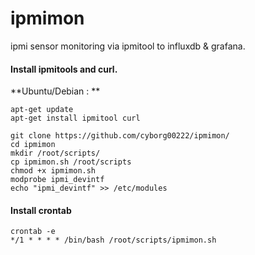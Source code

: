 # ipmimon
ipmi sensor monitoring via ipmitool to influxdb &amp; grafana.

#### Install ipmitools and curl.

**Ubuntu/Debian : **

```
apt-get update
apt-get install ipmitool curl
```

```
git clone https://github.com/cyborg00222/ipmimon/
cd ipmimon
mkdir /root/scripts/
cp ipmimon.sh /root/scripts
chmod +x ipmimon.sh
modprobe ipmi_devintf
echo "ipmi_devintf" >> /etc/modules
```

#### Install crontab
```
crontab -e
*/1 * * * * /bin/bash /root/scripts/ipmimon.sh
```

